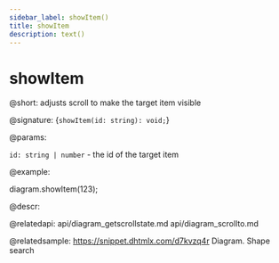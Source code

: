 ```yaml
---
sidebar_label: showItem()
title: showItem
description: text()
---
```


# showItem

@short: adjusts scroll to make the target item visible

@signature: {`showItem(id: string): void;`}

@params:

`id: string | number` - the id of the target item

@example:

diagram.showItem(123);

@descr:

@relatedapi:
api/diagram_getscrollstate.md
api/diagram_scrollto.md

@relatedsample:
https://snippet.dhtmlx.com/d7kvzq4r	Diagram. Shape search
